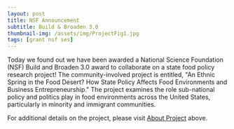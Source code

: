 ```yaml
---
layout: post
title: NSF Announcement
subtitle: Build & Broaden 3.0
thumbnail-img: /assets/img/ProjectFig1.jpg
tags: [grant nsf ses]
---
```


Today we found out we have been awarded a National Science Foundation (NSF) Build and Broaden 3.0 award to collaborate on a state food policy research project! The community-involved project is entitled, "An Ethnic Spring in the Food Desert? How State Policy Affects Food Environments and Business Entrepreneurship." The project examines the role sub-national policy and politics play in food environments across the United States, particularly in minority and immigrant communities.

For additional details on the project, please visit [About Project](/aboutproject.md) above.
